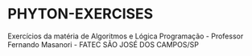 # PHYTON-EXERCISES
Exercícios da matéria de Algoritmos e Lógica Programação - Professor Fernando Masanori - FATEC SÃO JOSÉ DOS CAMPOS/SP
